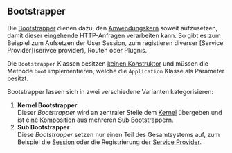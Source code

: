 ## Bootstrapper

Die [Bootstrapper][bootstrapper interface] dienen dazu, den [Anwendungskern][ioc container] soweit aufzusetzen, damit
dieser eingehende HTTP-Anfragen verarbeiten kann. So gibt es zum Beispiel zum Aufsetzen der User Session, zum
registieren diverser [Service Provider](serivce provider), Routen oder Plugnis.

Die `Bootstrapper` Klassen besitzen [keinen Konstruktor][abstract bootstrapper] und müssen die Methode `boot`
implementieren, welche die `Application` Klasse als Parameter besitzt.

Bootstrapper lassen sich in zwei verschiedene Varianten kategorisieren:

1. **Kernel Bootstrapper**  
   Dieser *Bootstrapper* wird an zentraler Stelle dem [Kernel](kernel) übergeben und ist eine
   [Komposition][admin bootstrapper] aus mehreren Sub Bootstrappern.
2. **Sub Bootstrapper**  
   Diese *Bootstrapper* setzen nur einen Teil des Gesamtsystems auf, zum Beispiel die [Session][session bootstrapper]
   oder die Registrierung der [Service Provider][admin service bootstrapper].

[ioc container]: ./ioc_container.md
[bootstrapper interface]: ../../../src/GambioCore/Application/Kernel/Bootstrapper.php
[abstract bootstrapper]: ../../../src/GambioCore/Application/Kernel/AbstractBootstrapper.php
[admin bootstrapper]: ../../../src/GambioAdmin/Application/Kernel/AdminBootstrapper.php
[admin service bootstrapper]: ../../../src/GambioAdmin/Application/Kernel/Bootstrapper/AdminServiceProviderRegistration.php
[session bootstrapper]: ../../../src/GambioCore/Application/Kernel/Bootstrapper/SetSessionParameters.php

